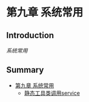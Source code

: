 # 第九章 系统常用

## Introduction
*系统常用*
    
## Summary  
* [第九章 系统常用](README.md)
    * [静态工具类调用service](PostConstruct.md)